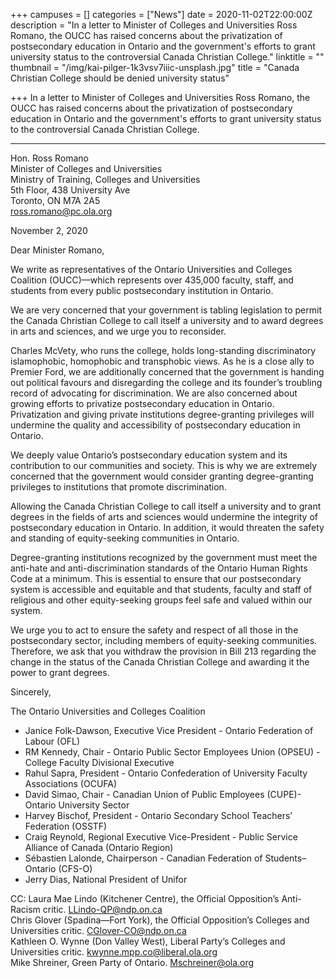 +++
campuses = []
categories = ["News"]
date = 2020-11-02T22:00:00Z
description = "In a letter to Minister of Colleges and Universities Ross Romano, the OUCC has raised concerns about the privatization of postsecondary education in Ontario and the government's efforts to grant university status to the controversial Canada Christian College."
linktitle = ""
thumbnail = "/img/kai-pilger-1k3vsv7iiic-unsplash.jpg"
title = "Canada Christian College should be denied university status"

+++
In a letter to Minister of Colleges and Universities Ross Romano, the OUCC has raised concerns about the privatization of postsecondary education in Ontario and the government's efforts to grant university status to the controversial Canada Christian College.

***

Hon. Ross Romano  
Minister of Colleges and Universities  
Ministry of Training, Colleges and Universities  
5th Floor, 438 University Ave   
Toronto, ON M7A 2A5  
[ross.romano@pc.ola.org](mailto:ross.romano@pc.ola.org)

November 2, 2020

Dear Minister Romano,

We write as representatives of the Ontario Universities and Colleges Coalition (OUCC)—which represents over 435,000 faculty, staff, and students from every public postsecondary institution in Ontario.

We are very concerned that your government is tabling legislation to permit the Canada Christian College to call itself a university and to award degrees in arts and sciences, and we urge you to reconsider.

Charles McVety, who runs the college, holds long-standing discriminatory islamophobic, homophobic and transphobic views. As he is a close ally to Premier Ford, we are additionally concerned that the government is handing out political favours and disregarding the college and its founder’s troubling record of advocating for discrimination. We are also concerned about growing efforts to privatize postsecondary education in Ontario. Privatization and giving private institutions degree-granting privileges will undermine the quality and accessibility of postsecondary education in Ontario.

We deeply value Ontario’s postsecondary education system and its contribution to our communities and society. This is why we are extremely concerned that the government would consider granting degree-granting privileges to institutions that promote discrimination.

Allowing the Canada Christian College to call itself a university and to grant degrees in the fields of arts and sciences would undermine the integrity of postsecondary education in Ontario. In addition, it would threaten the safety and standing of equity-seeking communities in Ontario.

Degree-granting institutions recognized by the government must meet the anti-hate and anti-discrimination standards of the Ontario Human Rights Code at a minimum. This is essential to ensure that our postsecondary system is accessible and equitable and that students, faculty and staff of religious and other equity-seeking groups feel safe and valued within our system.

We urge you to act to ensure the safety and respect of all those in the postsecondary sector, including members of equity-seeking communities. Therefore, we ask that you withdraw the provision in Bill 213 regarding the change in the status of the Canada Christian College and awarding it the power to grant degrees.

Sincerely,

The Ontario Universities and Colleges Coalition

* Janice Folk-Dawson, Executive Vice President - Ontario Federation of Labour (OFL)
* RM Kennedy, Chair - Ontario Public Sector Employees Union (OPSEU) - College Faculty Divisional Executive
* Rahul Sapra, President - Ontario Confederation of University Faculty Associations (OCUFA)
* David Simao, Chair - Canadian Union of Public Employees (CUPE)- Ontario University Sector
* Harvey Bischof, President - Ontario Secondary School Teachers’ Federation (OSSTF)
* Craig Reynold, Regional Executive Vice-President - Public Service Alliance of Canada (Ontario Region)
* Sébastien Lalonde, Chairperson - Canadian Federation of Students–Ontario (CFS-O)
* Jerry Dias, National President of Unifor

CC: Laura Mae Lindo (Kitchener Centre), the Official Opposition’s Anti-Racism critic. [LLindo-QP@ndp.on.ca](mailto:LLindo-QP@ndp.on.ca)  
Chris Glover (Spadina—Fort York), the Official Opposition’s Colleges and Universities critic. [CGlover-CO@ndp.on.ca](mailto:CGlover-CO@ndp.on.ca)  
Kathleen O. Wynne (Don Valley West), Liberal Party’s Colleges and Universities critic. [kwynne.mpp.co@liberal.ola.org](mailto:kwynne.mpp.co@liberal.ola.org)  
Mike Shreiner, Green Party of Ontario. [Mschreiner@ola.org](mailto:Mschreiner@ola.org)